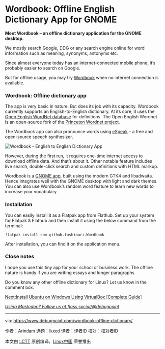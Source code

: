 [#]: subject: "Wordbook: Offline English Dictionary App for GNOME"
[#]: via: "https://www.debugpoint.com/wordbook-offline-dictionary/"
[#]: author: "Arindam https://www.debugpoint.com/author/admin1/"
[#]: collector: "lkxed"
[#]: translator: " "
[#]: reviewer: " "
[#]: publisher: " "
[#]: url: " "

Wordbook: Offline English Dictionary App for GNOME
======

**Meet Wordbook – an offline dictionary application for the GNOME desktop.**

We mostly search Google, DDG or any search engine online for word information such as meaning, synonyms, antonyms etc.

Since almost everyone today has an internet-connected mobile phone, it’s probably easier to search on Google.

But for offline usage, you may try [Wordbook][1] when no internet connection is available.

### Wordbook: Offline dictionary app

The app is very basic in nature. But does its job with its capacity. Wordbook currently supports an English-to-English dictionary. At its core, it uses the [Open English WordNet database][2] for definitions. The Open English Wordnet is an open-source fork of the [Princeton Wordnet project][3].

The Wordbook app can also pronounce words using [eSpeak][4] – a free and open-source speech synthesizer.

![Wordbook - English to English Dictionary App][5]

However, during the first run, it requires one-time internet access to download offline data. And that’s about it. Other notable feature includes live search, double-click search and custom definitions with HTML markup.

Wordbook is a [GNOME app][6], built using the modern GTK4 and libadwaita. Hence integrates well with the GNOME desktop with light and dark themes. You can also use Wordbook’s random word feature to learn new words to increase your vocabulary.

### Installation

You can easily install it as a Flatpak app from Flathub. Set up your system for Flatpak & Flathub and then install it using the below command from the terminal:

```
flatpak install com.github.fushinari.Wordbook
```

After installation, you can find it on the application menu.

### Close notes

I hope you use this tiny app for your school or business work. The offline nature is handy if you are writing essays and longer paragraphs.

Do you know any other offline dictionary for Linux? Let us know in the comment box.

[Next:Install Ubuntu on Windows Using VirtualBox [Complete Guide]][7]

[_Using Mastodon? Follow us at floss.social/@debugpoint_][8]

--------------------------------------------------------------------------------

via: https://www.debugpoint.com/wordbook-offline-dictionary/

作者：[Arindam][a]
选题：[lkxed][b]
译者：[译者ID](https://github.com/译者ID)
校对：[校对者ID](https://github.com/校对者ID)

本文由 [LCTT](https://github.com/LCTT/TranslateProject) 原创编译，[Linux中国](https://linux.cn/) 荣誉推出

[a]: https://www.debugpoint.com/author/admin1/
[b]: https://github.com/lkxed
[1]: https://github.com/fushinari/Wordbook
[2]: https://github.com/globalwordnet/english-wordnet
[3]: https://wordnet.princeton.edu/
[4]: https://espeak.sourceforge.net/
[5]: https://www.debugpoint.com/wp-content/uploads/2023/01/Wordbook-English-to-English-Dictionary-App.jpg
[6]: https://www.debugpoint.com/tag/gnome-app
[7]: https://www.debugpoint.com/install-ubuntu-windows-virtualbox/
[8]: https://floss.social/@debugpoint
